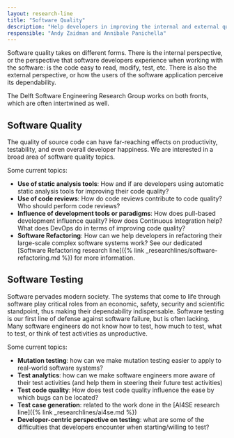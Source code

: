 ```yaml
---
layout: research-line
title: "Software Quality"
description: "Help developers in improving the internal and external quality of their software systems."
responsible: "Andy Zaidman and Annibale Panichella"
---
```


Software quality takes on different forms. There is the internal perspective, or the perspective that software developers experience when working with the software: is the code easy to read, modify, test, etc. There is also the external perspective, or how the users of the software application perceive its dependability. 

The Delft Software Engineering Research Group works on both fronts, which are often intertwined as well.

## Software Quality

The quality of source code can have far-reaching effects on productivity, testability, and even overall developer happiness. We are interested in a broad area of software quality topics.

Some current topics:

* **Use of static analysis tools**: How and if are developers using automatic static analysis tools for improving their code quality?
* **Use of code reviews**: How do code reviews contribute to code quality? Who should perform code reviews?
* **Influence of development tools or paradigms**: How does pull-based development influence quality? How does Continuous Integration help? What does DevOps do in terms of improving code quality?
* **Software Refactoring**: How can we help developers in refactoring their large-scale complex software systems work? See our dedicated [Software Refactoring research line]({% link _researchlines/software-refactoring.md %}) for more information.

   
## Software Testing

Software pervades modern society. The systems that come to life through software play critical roles from an economic, safety, security and scientific standpoint, thus making their dependability indispensable. Software testing is our first line of defense against software failure, but is often lacking. Many software engineers do not know how to test, how much to test, what to test, or think of test activities as unproductive.

Some current topics:

* **Mutation testing**: how can we make mutation testing easier to apply to real-world software systems?
* **Test analytics**: how can we make software engineers more aware of their test activities (and help them in steering their future test activities)
* **Test code quality**: How does test code quality influence the ease by which bugs can be located?
* **Test case generation**: related to the work done in the [AI4SE research line]({% link _researchlines/ai4se.md %})
* **Developer-centric perspective on testing**: what are some of the difficulties that developers encounter when starting/willing to test?

